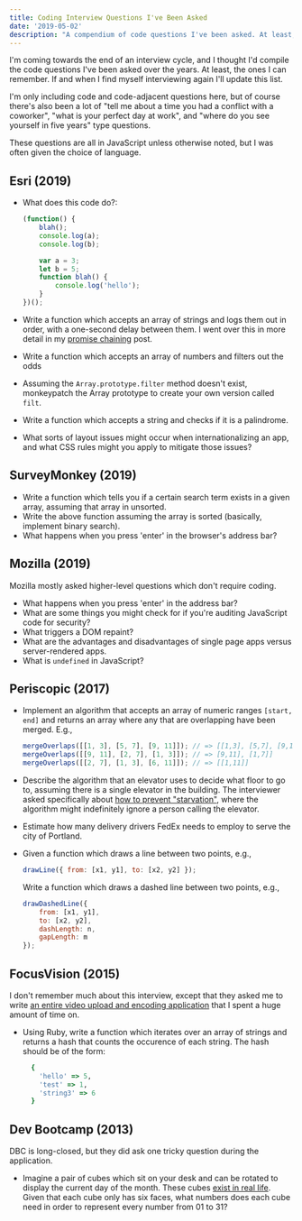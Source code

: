 ```yaml
---
title: Coding Interview Questions I've Been Asked
date: '2019-05-02'
description: "A compendium of code questions I've been asked. At least, the ones I can remember."
---
```


I'm coming towards the end of an interview cycle, and I thought I'd compile the code questions I've been asked over the years. At least, the ones I can remember. If and when I find myself interviewing again I'll update this list.

I'm only including code and code-adjacent questions here, but of course there's also been a lot of "tell me about a time you had a conflict with a coworker", "what is your perfect day at work", and "where do you see yourself in five years" type questions.

These questions are all in JavaScript unless otherwise noted, but I was often given the choice of language.

## Esri (2019)

-   What does this code do?:

    ```js
    (function() {
    	blah();
    	console.log(a);
    	console.log(b);

    	var a = 3;
    	let b = 5;
    	function blah() {
    		console.log('hello');
    	}
    })();
    ```

-   Write a function which accepts an array of strings and logs them out in order, with a one-second delay between them. I went over this in more detail in my [promise chaining](./../promise-chaining) post.
-   Write a function which accepts an array of numbers and filters out the odds
-   Assuming the `Array.prototype.filter` method doesn't exist, monkeypatch the Array prototype to create your own version called `filt`.
-   Write a function which accepts a string and checks if it is a palindrome.
-   What sorts of layout issues might occur when internationalizing an app, and what CSS rules might you apply to mitigate those issues?

## SurveyMonkey (2019)

-   Write a function which tells you if a certain search term exists in a given array, assuming that array in unsorted.
-   Write the above function assuming the array is sorted (basically, implement binary search).
-   What happens when you press 'enter' in the browser's address bar?

## Mozilla (2019)

Mozilla mostly asked higher-level questions which don't require coding.

-   What happens when you press 'enter' in the address bar?
-   What are some things you might check for if you're auditing JavaScript code for security?
-   What triggers a DOM repaint?
-   What are the advantages and disadvantages of single page apps versus server-rendered apps.
-   What is `undefined` in JavaScript?

## Periscopic (2017)

-   Implement an algorithm that accepts an array of numeric ranges `[start, end]` and returns an array where any that are overlapping have been merged. E.g.,

    ```js
    mergeOverlaps([[1, 3], [5, 7], [9, 11]]); // => [[1,3], [5,7], [9,11]]
    mergeOverlaps([[9, 11], [2, 7], [1, 3]]); // => [9,11], [1,7]]
    mergeOverlaps([[2, 7], [1, 3], [6, 11]]); // => [[1,11]]
    ```

-   Describe the algorithm that an elevator uses to decide what floor to go to, assuming there is a single elevator in the building. The interviewer asked specifically about [how to prevent "starvation"](<https://en.wikipedia.org/wiki/Starvation_(computer_science)>), where the algorithm might indefinitely ignore a person calling the elevator.
-   Estimate how many delivery drivers FedEx needs to employ to serve the city of Portland.
-   Given a function which draws a line between two points, e.g.,

    ```js
    drawLine({ from: [x1, y1], to: [x2, y2] });
    ```

    Write a function which draws a dashed line between two points, e.g.,

    ```js
    drawDashedLine({
    	from: [x1, y1],
    	to: [x2, y2],
    	dashLength: n,
    	gapLength: m
    });
    ```

## FocusVision (2015)

I don't remember much about this interview, except that they asked me to write [an entire video upload and encoding application](https://github.com/vcolavin/video-upload-example) that I spent a huge amount of time on.

-   Using Ruby, write a function which iterates over an array of strings and returns a hash that counts the occurence of each string. The hash should be of the form:

    ```ruby
      {
        'hello' => 5,
        'test' => 1,
        'string3' => 6
      }
    ```

## Dev Bootcamp (2013)

DBC is long-closed, but they did ask one tricky question during the application.

-   Imagine a pair of cubes which sit on your desk and can be rotated to display the current day of the month. These cubes [exist in real life](http://www.houseofideas.de/WebRoot/Store11/Shops/63830914/5125/EFEF/3210/1C41/C8A1/C0A8/28BB/98A3/IMG_4434-1.JPG). Given that each cube only has six faces, what numbers does each cube need in order to represent every number from 01 to 31?
